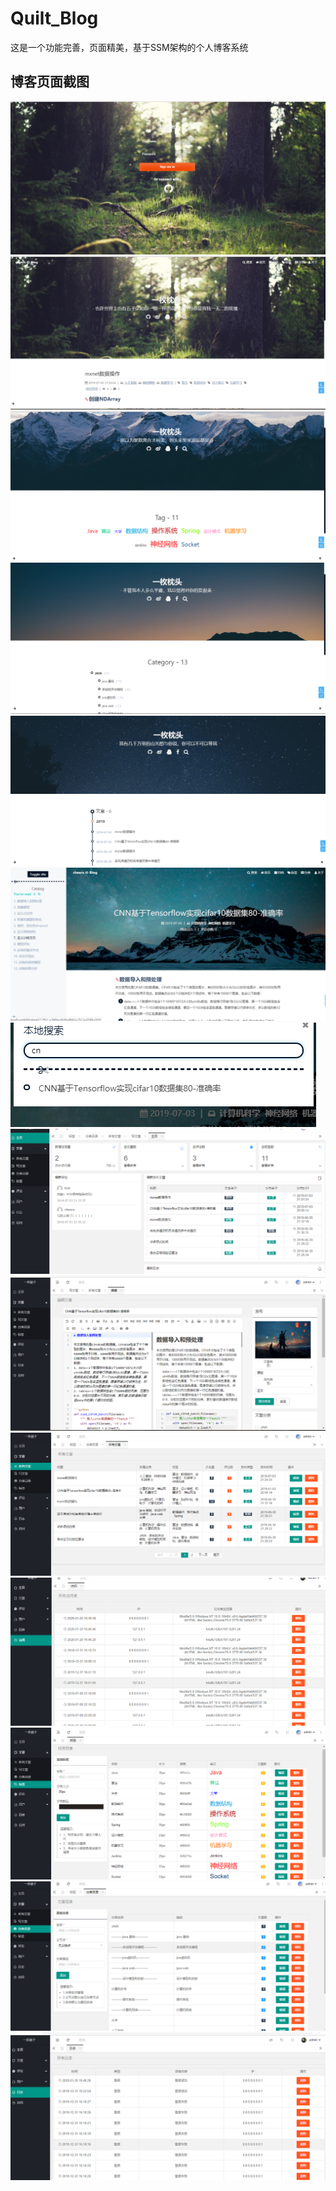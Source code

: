 # Quilt_Blog
这是一个功能完善，页面精美，基于SSM架构的个人博客系统

## 博客页面截图
![登录页面](/images/登录页面.png)
![](/images/首页.png)
![](/images/首页标签.png)
![](/images/首页分类.png)
![](/images/文章线功能.png)
![](/images/文章详情页面.png)
![](/images/搜索功能.png)
![](/images/后台总管理页面.png)
![](/images/编辑文章页面.png)
![](/images/所有文章列表表示.png)
![](/images/访问页面.png)
![](/images/标签页面.png)
![](/images/分类页面.png)
![](/images/日志页面.png)
